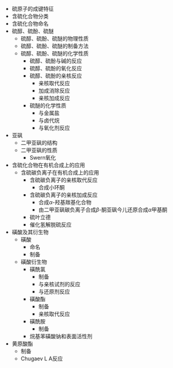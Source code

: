 - 硫原子的成键特征
- 含硫化合物分类
- 含硫化合物命名
- 硫醇、硫酚、硫醚
  - 硫醇、硫酚、硫醚的物理性质
  - 硫醇、硫酚、硫醚的制备方法
  - 硫醇、硫酚、硫醚的化学性质
    - 硫醇、硫酚与碱的反应
    - 硫醇、硫酚的氧化反应
    - 硫醇、硫酚的亲核反应
      - 亲核取代反应
      - 加成消除反应
      - 亲核加成反应
    - 硫醚的化学性质
      - 与金属盐
      - 与卤代烷
      - 与氧化剂反应
- 亚砜
  - 二甲亚砜的结构
  - 二甲亚砜的性质
    - Swern氧化
- 含硫化合物在有机合成上的应用
  - 含硫碳负离子在有机合成上的应用
    - 含硫碳负离子的亲核取代反应
      - 合成小环酮
    - 含硫碳负离子的亲核加成反应
      - 合成$\alpha$-羟基羰基化合物
      - 由二甲亚砜碳负离子合成$\beta$-酮亚砜今儿还原合成$\alpha$甲基酮
    - 硫叶立德
    - 催化氢解脱硫反应
- 磺酸及其衍生物
  - 磺酸
    - 命名
    - 制备
  - 磺酸衍生物
    - 磺酰氯
      - 制备
      - 与亲核试剂的反应
      - 与还原剂反应
    - 磺酸酯
      - 制备
      - 亲核取代反应
    - 磺酰胺
      - 制备
    - 烷基苯磺酸钠和表面活性剂
- 黄原酸酯
  - 制备
  - Chugaev L A反应
